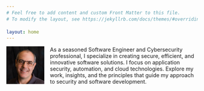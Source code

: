 ```yaml
---
# Feel free to add content and custom Front Matter to this file.
# To modify the layout, see https://jekyllrb.com/docs/themes/#overriding-theme-defaults

layout: home
---
```


<p style="float: left; margin: 0 15px 15px 0;">
  <img src="/assets/img/headshot-2018.png" alt="Patrick Double" width="100" />
</p>

As a seasoned Software Engineer and Cybersecurity professional, I specialize in creating secure, efficient, and innovative software solutions. I focus on application security, automation, and cloud technologies. Explore my work, insights, and the principles that guide my approach to security and software development.

<div style="clear: both;"></div>
